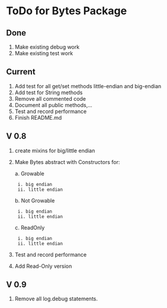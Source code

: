 # ToDo for Bytes Package

## Done

1. Make existing debug work
1. Make existing test work

## Current

1. Add test for all get/set methods little-endian and big-endian
1. Add test for String methods
3. Remove all commented code
4. Document all public methods,...
5. Test and record performance
1. Finish README.md


## V 0.8

1. create mixins for big/little endian
2. Make Bytes abstract with Constructors for:

    a. Growable
      
        i. big endian
        ii. little endian
    
    b. Not Growable
    
        i. big endian
        ii. little endian
   
    c. ReadOnly

        i. big endian
        ii. little endian
        
5. Test and record performance

6. Add Read-Only version

## V 0.9

1. Remove all log.debug statements.
